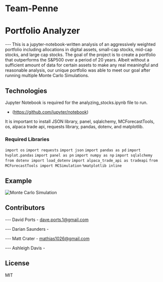 # Team-Penne
# Portfolio Analyzer

--- This is a jupyter-notebook-written analysis of an aggressively weighted portfolio including allocations in digital assets, small-cap stocks, mid-cap stocks, and large cap stocks.  The goal of the project is to create a portfolio that outperforms the S&P500 over a period of 20 years. Albeit without a sufficient amount of data for certain assets to make any real meaningful and reasonable analysis, our unique portfolio was able to meet our goal after running multiple Monte Carlo Simulations.

## Technologies

Jupyter Notebook is required for the analyzing_stocks.ipynb file to run. 

* (https://github.com/jupyter/notebook)

It is important to install JSON library, panel, sqlalchemy, MCForecastTools, os, alpaca trade api, requests library, pandas, dotenv, and matplotlib. 

### Required Libraries

```import os```
```import requests```
```import json```
```import pandas as pd```
```import hvplot.pandas```
```import panel as pn```
```import numpy as np```
```import sqlalchemy```
```from dotenv import load_dotenv```
```import alpaca_trade_api as tradeapi```
```from MCForecastTools import MCSimulation```
```%matplotlib inline```

## Example

![Monte Carlo Simulation](https://github.com/Crena94/Team-Penne/blob/dave_branch/mc_sim.png)


## Contributors

--- David Ports - dave.ports.1@gmail.com

--- Darian Saunders - 

--- Matt Crater - mathias1026@gmail.com

--- Ashleigh Davis - 

## License

MIT
